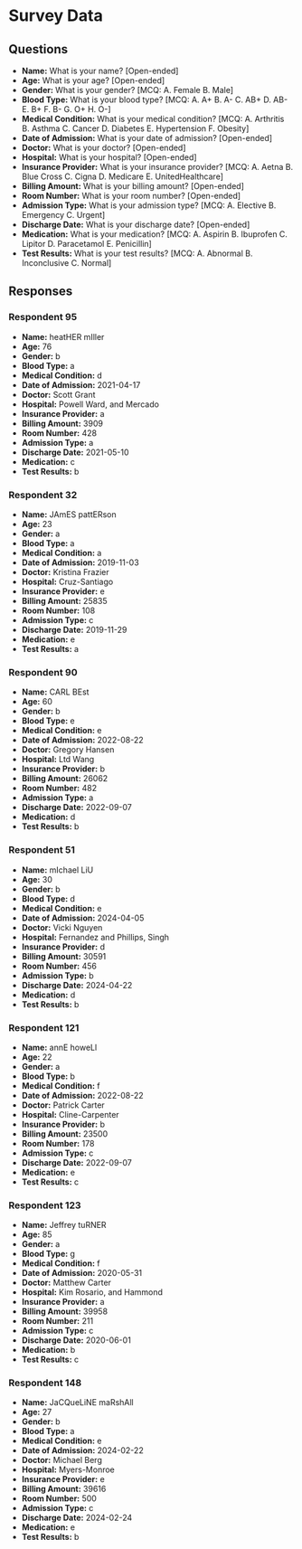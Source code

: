 # Survey Data

## Questions

- **Name:** What is your name? [Open-ended]
- **Age:** What is your age? [Open-ended]
- **Gender:** What is your gender? [MCQ: A. Female B. Male]
- **Blood Type:** What is your blood type? [MCQ: A. A+ B. A- C. AB+ D. AB- E. B+ F. B- G. O+ H. O-]
- **Medical Condition:** What is your medical condition? [MCQ: A. Arthritis B. Asthma C. Cancer D. Diabetes E. Hypertension F. Obesity]
- **Date of Admission:** What is your date of admission? [Open-ended]
- **Doctor:** What is your doctor? [Open-ended]
- **Hospital:** What is your hospital? [Open-ended]
- **Insurance Provider:** What is your insurance provider? [MCQ: A. Aetna B. Blue Cross C. Cigna D. Medicare E. UnitedHealthcare]
- **Billing Amount:** What is your billing amount? [Open-ended]
- **Room Number:** What is your room number? [Open-ended]
- **Admission Type:** What is your admission type? [MCQ: A. Elective B. Emergency C. Urgent]
- **Discharge Date:** What is your discharge date? [Open-ended]
- **Medication:** What is your medication? [MCQ: A. Aspirin B. Ibuprofen C. Lipitor D. Paracetamol E. Penicillin]
- **Test Results:** What is your test results? [MCQ: A. Abnormal B. Inconclusive C. Normal]

## Responses

### Respondent 95

- **Name:** heatHER mIller
- **Age:** 76
- **Gender:** b
- **Blood Type:** a
- **Medical Condition:** d
- **Date of Admission:** 2021-04-17
- **Doctor:** Scott Grant
- **Hospital:** Powell Ward, and Mercado
- **Insurance Provider:** a
- **Billing Amount:** 3909
- **Room Number:** 428
- **Admission Type:** a
- **Discharge Date:** 2021-05-10
- **Medication:** c
- **Test Results:** b

### Respondent 32

- **Name:** JAmES pattERson
- **Age:** 23
- **Gender:** a
- **Blood Type:** a
- **Medical Condition:** a
- **Date of Admission:** 2019-11-03
- **Doctor:** Kristina Frazier
- **Hospital:** Cruz-Santiago
- **Insurance Provider:** e
- **Billing Amount:** 25835
- **Room Number:** 108
- **Admission Type:** c
- **Discharge Date:** 2019-11-29
- **Medication:** e
- **Test Results:** a

### Respondent 90

- **Name:** CARL BEst
- **Age:** 60
- **Gender:** b
- **Blood Type:** e
- **Medical Condition:** e
- **Date of Admission:** 2022-08-22
- **Doctor:** Gregory Hansen
- **Hospital:** Ltd Wang
- **Insurance Provider:** b
- **Billing Amount:** 26062
- **Room Number:** 482
- **Admission Type:** a
- **Discharge Date:** 2022-09-07
- **Medication:** d
- **Test Results:** b

### Respondent 51

- **Name:** mIchael LiU
- **Age:** 30
- **Gender:** b
- **Blood Type:** d
- **Medical Condition:** e
- **Date of Admission:** 2024-04-05
- **Doctor:** Vicki Nguyen
- **Hospital:** Fernandez and Phillips, Singh
- **Insurance Provider:** d
- **Billing Amount:** 30591
- **Room Number:** 456
- **Admission Type:** b
- **Discharge Date:** 2024-04-22
- **Medication:** d
- **Test Results:** b

### Respondent 121

- **Name:** annE howeLl
- **Age:** 22
- **Gender:** a
- **Blood Type:** b
- **Medical Condition:** f
- **Date of Admission:** 2022-08-22
- **Doctor:** Patrick Carter
- **Hospital:** Cline-Carpenter
- **Insurance Provider:** b
- **Billing Amount:** 23500
- **Room Number:** 178
- **Admission Type:** c
- **Discharge Date:** 2022-09-07
- **Medication:** e
- **Test Results:** c

### Respondent 123

- **Name:** Jeffrey tuRNER
- **Age:** 85
- **Gender:** a
- **Blood Type:** g
- **Medical Condition:** f
- **Date of Admission:** 2020-05-31
- **Doctor:** Matthew Carter
- **Hospital:** Kim Rosario, and Hammond
- **Insurance Provider:** a
- **Billing Amount:** 39958
- **Room Number:** 211
- **Admission Type:** c
- **Discharge Date:** 2020-06-01
- **Medication:** b
- **Test Results:** c

### Respondent 148

- **Name:** JaCQueLiNE maRshAll
- **Age:** 27
- **Gender:** b
- **Blood Type:** a
- **Medical Condition:** e
- **Date of Admission:** 2024-02-22
- **Doctor:** Michael Berg
- **Hospital:** Myers-Monroe
- **Insurance Provider:** e
- **Billing Amount:** 39616
- **Room Number:** 500
- **Admission Type:** c
- **Discharge Date:** 2024-02-24
- **Medication:** e
- **Test Results:** b

